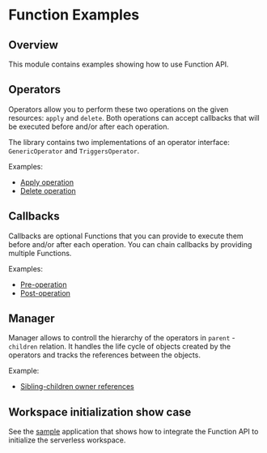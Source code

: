 # Function Examples

## Overview

This module contains examples showing how to use Function API.

## Operators

Operators allow you to perform these two operations on the given resources: `apply` and `delete`. 
Both operations can accept callbacks that will be executed before and/or after each operation.

The library contains two implementations of an operator interface: `GenericOperator` and `TriggersOperator`.

Examples:

* [Apply operation](./cmd/operator/apply/main.go)
* [Delete operation](./cmd/operator/delete/main.go)

## Callbacks

Callbacks are optional Functions that you can provide to execute them before and/or after each operation. You can chain callbacks by providing multiple Functions.

Examples:

* [Pre-operation](./cmd/callbacks/pre/main.go)
* [Post-operation](./cmd/callbacks/pre/main.go)

## Manager

Manager allows to controll the hierarchy of the operators in `parent` - `children` relation. It handles the life cycle of objects created by the operators and tracks the references between the objects.

Example:
* [Sibling-children owner references](./cmd/manager/main.go) 

## Workspace initialization show case

See the [sample](./cmd/init/main.go) application that shows how to integrate the Function API to initialize the serverless workspace.

